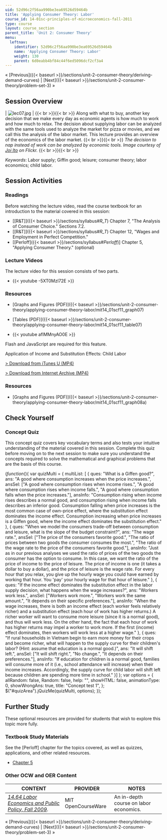 ```yaml
---
uid: 52d96c2f56aa990be3ea69526d59464b
title: 'Applying Consumer Theory: Labor'
course_id: 14-01sc-principles-of-microeconomics-fall-2011
type: course
layout: course_section
parent_title: 'Unit 2: Consumer Theory'
menu:
  leftnav:
    identifier: 52d96c2f56aa990be3ea69526d59464b
    name: 'Applying Consumer Theory: Labor'
    weight: 130
    parent: 6d0eabb4bf84c44f6ed5096dcf2cf3a4
---
```


« [Previous]({{< baseurl >}}/sections/unit-2-consumer-theory/deriving-demand-curves) | [Next]({{< baseurl >}}/sections/unit-2-consumer-theory/problem-set-3) »

Session Overview
----------------

| ![lec07.jpg](https://open-learning-course-data-production.s3.amazonaws.com/14-01sc-principles-of-microeconomics-fall-2011/33f80df045a2d873690c46d621bfe8bf_lec07.jpg) |  {{< br >}}{{< br >}} Along with what to buy, another key decision that we make every day as economic agents is how much to work and how much to relax. The decision about supplying labor can be analyzed with the same tools used to analyze the market for pizza or movies, and we call this the analysis of the labor market. This lecture provides an overview of the economics of the labor market. {{< br >}}{{< br >}} _The decision to nap instead of work can be analyzed by economic tools. Image courtesy of [Joi Ito](http://www.flickr.com/photos/joi/9913697/) on Flickr._ {{< br >}}{{< br >}}  

_Keywords_: Labor supply; Giffin good; leisure; consumer theory; labor economics; child labor.

Session Activities
------------------

### Readings

Before watching the lecture video, read the course textbook for an introduction to the material covered in this session:

*   [\[R&T\]]({{< baseurl >}}/sections/syllabus#_R_T_) Chapter 7, "The Analysis of Consumer Choice." Sections 7.2.
*   [\[R&T\]]({{< baseurl >}}/sections/syllabus#_R_T_) Chapter 12, "Wages and Employment in Perfect Competition."
*   \[[Perloff]({{< baseurl >}}/sections/syllabus#_Perloff_)\] Chapter 5, "Applying Consumer Theory." (optional)

### Lecture Videos

The lecture video for this session consists of two parts.

*   {{< youtube -5XT0Mzl72E >}}

### Resources

*   [Graphs and Figures (PDF)]({{< baseurl >}}/sections/unit-2-consumer-theory/applying-consumer-theory-labor/mit14_01scf11_graph07)
*   [Tables (PDF)]({{< baseurl >}}/sections/unit-2-consumer-theory/applying-consumer-theory-labor/mit14_01scf11_table07)

*   {{< youtube aflMMnyAO0E >}}

Flash and JavaScript are required for this feature.

  

Application of Income and Substitution Effects: Child Labor

[\> Download from iTunes U (MP4)](http://itunes.apple.com/us/itunes-u/lecture-8a-applying-consumer/id496265654?i=109892742)

[\> Download from Internet Archive (MP4)](http://www.archive.org/download/MIT14.01SCF10/MIT14_01SCF10_lec08a_300k.mp4)

### Resources

*   [Graphs and Figures (PDF)]({{< baseurl >}}/sections/unit-2-consumer-theory/applying-consumer-theory-labor/mit14_01scf11_graph08a)

Check Yourself
--------------

### Concept Quiz

This concept quiz covers key vocabulary terms and also tests your intuitive understanding of the material covered in this session. Complete this quiz before moving on to the next session to make sure you understand the concepts required to solve the mathematical and graphical problems that are the basis of this course.

$( function($){ var quizMulti = { multiList: \[ { ques: "What is a Giffen good?", ans: "A good where consumption increases when the price increases.", ansSel: \["A good where consumption rises when income rises.", "A good where consumption rises when income falls.", "A good where consumption falls when the price increases."\], ansInfo: "Consumption rising when income rises describes a normal good, and consumption rising when income falls describes an inferior good. Consumption falling when price increases is the most common case of own-price effect, where the substitution effect dominates the income effect. Consumption increasing when price increases is a Giffen good, where the income effect dominates the substitution effect." }, { ques: "When we model the consumers trade-off between consumption and leisure, what is the slope of the budget constraint?", ans: "The wage rate.", ansSel: \["The price of the consumers favorite good.", "The ratio of prices between two goods the consumer consumes the most.", "The ratio of the wage rate to the price of the consumers favorite good."\], ansInfo: "Just as in our previous analyses we used the ratio of prices of the two goods the consumer has the option to consume. In this case, we want the ratio of the price of income to the price of leisure. The price of income is one (it takes a dollar to buy a dollar), and the price of leisure is the wage rate. For every hour that you relax, you give up the hourly wage you could have earned by working that hour. You 'pay' your hourly wage for that hour of leisure." }, { ques: "If the income effect dominates the substitution effect in the labor supply decision, what happens when the wage increases?", ans: "Workers work less.", ansSel: \["Workers work more.", "Workers work the same amount.", "It depends on their specific preferences."\], ansInfo: "When the wage increases, there is both an income effect (each worker feels relatively richer) and a substitution effect (each hour of work has higher returns.) A richer worker will want to consume more leisure (since it is a normal good), and thus will work less. On the other hand, the fact that each hour of work has higher returns may impel a worker to work more. If the first (income) effect dominates, then workers will work less at a higher wage." }, { ques: "If rural households in Vietnam begin to earn more money for their crops and become richer, what will happen to the supply curve for their children's labor? (Hint: assume that education is a normal good.)", ans: "It will shift left.", ansSel: \["It will shift right.", "No change.", "It depends on their preferences."\], ansInfo: "If education for children is a normal good, families will consume more of it (i.e., school attendance will increase) when their income increases. Accordingly, the supply curve for child labor will shift left because children are spending more time in school." }\] }; var options = { allRandom: false, Random: false, help: "", showHTML: false, animationType: 0, showWrongAns: true, title: "Concept test 1", }; $("#quizArea").jQuizMe(quizMulti, options); });

Further Study
-------------

These optional resources are provided for students that wish to explore this topic more fully.

### Textbook Study Materials

See the \[Perloff\] chapter for the topics covered, as well as quizzes, applications, and other related resources.

*   [Chapter 5](http://faculty.bcitbusiness.ca/kevinw/6500/Perloff/05M_Perloff_8008884_02_Micro_C05.pdf)

### Other OCW and OER Content

| CONTENT | PROVIDER | NOTES |
| --- | --- | --- |
| [_14.64 Labor Economics and Public Policy, Fall 2009_](./resolveuid/e622054a701ceb2270808498b48968b0). | MIT OpenCourseWare | An in-depth course on labor economics. 

« [Previous]({{< baseurl >}}/sections/unit-2-consumer-theory/deriving-demand-curves) | [Next]({{< baseurl >}}/sections/unit-2-consumer-theory/problem-set-3) »